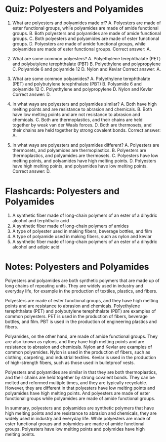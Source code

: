  # Quiz: Polyesters and Polyamides

1. What are polyesters and polyamides made of?
A. Polyesters are made of ester functional groups, while polyamides are made of amide functional groups.
B. Both polyesters and polyamides are made of amide functional groups.
C. Both polyesters and polyamides are made of ester functional groups.
D. Polyesters are made of amide functional groups, while polyamides are made of ester functional groups.
Correct answer: A.

2. What are some common polyesters?
A. Polyethylene terephthalate (PET) and polybutylene terephthalate (PBT)
B. Polyethylene and polypropylene
C. Polyamide 6 and polyamide 12
D. Nylon and Kevlar
Correct answer: A.

3. What are some common polyamides?
A. Polyethylene terephthalate (PET) and polybutylene terephthalate (PBT)
B. Polyamide 6 and polyamide 12
C. Polyethylene and polypropylene
D. Nylon and Kevlar
Correct answer: D.

4. In what ways are polyesters and polyamides similar?
A. Both have high melting points and are resistance to abrasion and chemicals.
B. Both have low melting points and are not resistance to abrasion and chemicals.
C. Both are thermoplastics, and their chains are held together by weak van der Waals forces.
D. Both are thermosets, and their chains are held together by strong covalent bonds.
Correct answer: A.

5. In what ways are polyesters and polyamides different?
A. Polyesters are thermosets, and polyamides are thermoplastics.
B. Polyesters are thermoplastics, and polyamides are thermosets.
C. Polyesters have low melting points, and polyamides have high melting points.
D. Polyesters have high melting points, and polyamides have low melting points.
Correct answer: D.

# Flashcards: Polyesters and Polyamides

1. A synthetic fiber made of long-chain polymers of an ester of a dihydric alcohol and terphthalic acid
2. A synthetic fiber made of long-chain polymers of amides
3. A type of polyester used in making fibers, beverage bottles, and film
4. A type of polyamide used in making fibers, such as nylon and kevlar
5. A synthetic fiber made of long-chain polymers of an ester of a dihydric alcohol and adipic acid

# Notes: Polyesters and Polyamides

Polyesters and polyamides are both synthetic polymers that are made up of long chains of repeating units. They are widely used in industry and everyday life, for example in the production of textiles, plastics, and fibers.

Polyesters are made of ester functional groups, and they have high melting points and are resistance to abrasion and chemicals. Polyethylene terephthalate (PET) and polybutylene terephthalate (PBT) are examples of common polyesters. PET is used in the production of fibers, beverage bottles, and film. PBT is used in the production of engineering plastics and fibers.

Polyamides, on the other hand, are made of amide functional groups. They are also known as nylons, and they have high melting points and are resistance to abrasion and chemicals. Nylon and Kevlar are examples of common polyamides. Nylon is used in the production of fibers, such as clothing, carpeting, and industrial textiles. Kevlar is used in the production of high-strength fibers, such as those used in bulletproof vests.

Polyesters and polyamides are similar in that they are both thermoplastics, and their chains are held together by strong covalent bonds. They can be melted and reformed multiple times, and they are typically recyclable. However, they are different in that polyesters have low melting points and polyamides have high melting points. And polyesters are made of ester functional groups while polyamides are made of amide functional groups.

In summary, polyesters and polyamides are synthetic polymers that have high melting points and are resistance to abrasion and chemicals, they are widely used in industry and everyday life. While polyesters are made of ester functional groups and polymides are made of amide functional groups. Polyesters have low melting points and polymides have high melting points.